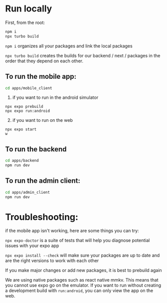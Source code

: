 # Run locally

First, from the root:

```bash
npm i
npx turbo build
```

`npm i` organizes all your packages and link the local packages

`npx turbo build` creates the builds for our backend / next / packages in the order that they depend on each other.

## To run the mobile app:

``` bash
cd apps/mobile_client
```

1. if you want to run in the android simulator

```
npx expo prebuild
npx expo run:android
```

2. if you want to run on the web

```
npx expo start
w
```

## To run the backend

```bash
cd apps/backend
npm run dev
```

## To run the admin client:

``` bash
cd apps/admin_client
npm run dev
```

# Troubleshooting:

if the mobile app isn't working, here are some things you can try:

`npx expo-doctor` is a suite of tests that will help you diagnose potential issues with your expo app

`npx expo install --check` will make sure your packages are up to date and are the right versions to work with each other

If you make major changes or add new packages, it is best to prebuild again

We are using native packages such as react native mmkv. This means that you cannot use expo go on the emulator. If you want to run without creating a development build with `run:android`, you can only view the app on the web.
